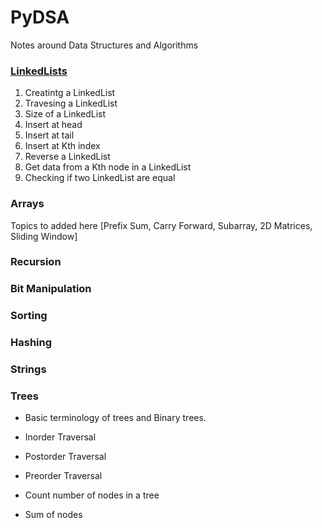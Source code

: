 # PyDSA
Notes around Data Structures and Algorithms 


### [LinkedLists](https://github.com/Pradhvan/PyDSA/tree/main/LinkedList)

1. Creatintg a LinkedList
2. Travesing a LinkedList
3. Size of a LinkedList
4. Insert at head
5. Insert at tail
6. Insert at Kth index
7. Reverse a LinkedList
8. Get data from a Kth node in a LinkedList
9. Checking if two LinkedList are equal


### Arrays

Topics to added here [Prefix Sum, Carry Forward, Subarray, 2D Matrices, Sliding Window]

### Recursion


### Bit Manipulation


### Sorting


### Hashing


### Strings


### Trees

* Basic terminology of trees and Binary trees.

* Inorder Traversal
* Postorder Traversal
* Preorder Traversal
* Count number of nodes in a tree
* Sum of nodes